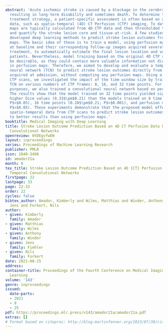 ```yaml
---
abstract: 'Acute ischemic stroke is caused by a blockage in the cerebral arteries,
  resulting in long-term disability and sometimes death. To determine the optimal
  treatment strategy, a patient-specific assessment is often based on advanced neuroimaging
  data, such as spatio-temporal (4D) CT Perfusion (CTP) imaging. To date, perfusion
  maps are typically calculated from 4D CTP data and then thresholded to localize
  and quantify the stroke lesion core and tissue-at-risk. A few studies have recently
  developed deep learning methods to predict stroke lesion outcomes from perfusion
  maps. The basic idea of these is to train a model, using perfusion maps acquired
  at baseline and their corresponding follow-up images acquired several days after
  treatment, to automatically estimate the final lesion location and volume in new
  patients. Nevertheless, model training based on the original 4D CTP scans might
  be desirable, as they could contain more valuable information not directly represented
  in perfusion maps. Therefore, we aimed to develop and evaluate a temporal convolutional
  neural network (TCN) to predict stroke lesion outcomes directly from 4D CTP datasets
  acquired at admission, without computing any perfusion maps. Using a total of 176
  CTP scans, we investigated the impact of the time window size by training the proposed
  TCN on various numbers of CTP frames: 8, 16, and 32 time points. For comparison
  purposes, we also trained a convolutional neural network based on perfusion maps.
  The results show that the model trained on 32 time points yielded significantly
  higher Dice values (0.33$\pm$0.21) than the models trained on 8 time points (0.25$\pm$0.20;
  P$<$0.05), 16 time points (0.28$\pm$0.21; P$<$0.001), and perfusion maps (0.23$\pm$0.18;
  P$<$0.05). These experiments demonstrate that the proposed model effectively extracts
  spatio-temporal data from CTP scans to predict stroke lesion outcomes, which leads
  to better results than using perfusion maps.'
booktitle: Medical Imaging with Deep Learning
title: Stroke Lesion Outcome Prediction Based on 4D CT Perfusion Data Using Temporal
  Convolutional Networks
openreview: 0YDEgvfwEW
layout: inproceedings
series: Proceedings of Machine Learning Research
publisher: PMLR
issn: 2640-3498
id: amador21a
month: 0
tex_title: Stroke Lesion Outcome Prediction Based on 4D {CT} Perfusion Data Using
  Temporal Convolutional Networks
firstpage: 22
lastpage: 33
page: 22-33
order: 22
cycles: false
bibtex_author: Amador, Kimberly and Wilms, Matthias and Winder, Anthony and Fiehler,
  Jens and Forkert, Nils
author:
- given: Kimberly
  family: Amador
- given: Matthias
  family: Wilms
- given: Anthony
  family: Winder
- given: Jens
  family: Fiehler
- given: Nils
  family: Forkert
date: 2021-08-25
address:
container-title: Proceedings of the Fourth Conference on Medical Imaging with Deep
  Learning
volume: '143'
genre: inproceedings
issued:
  date-parts:
  - 2021
  - 8
  - 25
pdf: https://proceedings.mlr.press/v143/amador21a/amador21a.pdf
extras: []
# Format based on citeproc: http://blog.martinfenner.org/2013/07/30/citeproc-yaml-for-bibliographies/
---
```

